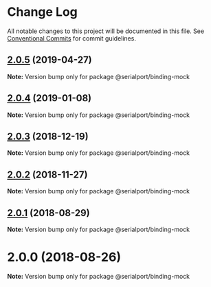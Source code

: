# Change Log

All notable changes to this project will be documented in this file.
See [Conventional Commits](https://conventionalcommits.org) for commit guidelines.

## [2.0.5](https://github.com/node-serialport/node-serialport/compare/@serialport/binding-mock@2.0.4...@serialport/binding-mock@2.0.5) (2019-04-27)

**Note:** Version bump only for package @serialport/binding-mock





## [2.0.4](https://github.com/node-serialport/node-serialport/compare/@serialport/binding-mock@2.0.3...@serialport/binding-mock@2.0.4) (2019-01-08)

**Note:** Version bump only for package @serialport/binding-mock





## [2.0.3](https://github.com/node-serialport/node-serialport/compare/@serialport/binding-mock@2.0.2...@serialport/binding-mock@2.0.3) (2018-12-19)

**Note:** Version bump only for package @serialport/binding-mock





## [2.0.2](https://github.com/node-serialport/node-serialport/compare/@serialport/binding-mock@2.0.1...@serialport/binding-mock@2.0.2) (2018-11-27)

**Note:** Version bump only for package @serialport/binding-mock





<a name="2.0.1"></a>
## [2.0.1](https://github.com/node-serialport/node-serialport/compare/@serialport/binding-mock@2.0.0...@serialport/binding-mock@2.0.1) (2018-08-29)

**Note:** Version bump only for package @serialport/binding-mock





<a name="2.0.0"></a>
# 2.0.0 (2018-08-26)

**Note:** Version bump only for package @serialport/binding-mock
